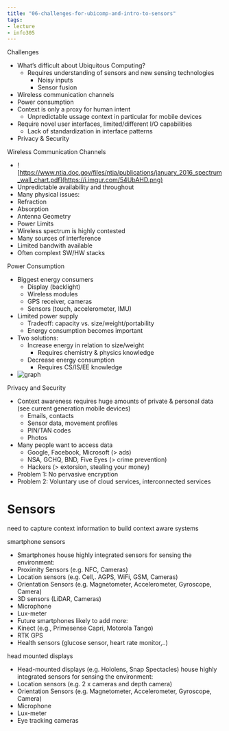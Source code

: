 ```yaml
---
title: "06-challenges-for-ubicomp-and-intro-to-sensors"
tags: 
- lecture
- info305
---
```


Challenges
- What’s difficult about Ubiquitous Computing? 
	- Requires understanding of sensors and new sensing technologies 
		- Noisy inputs 
		- Sensor fusion 
- Wireless communication channels 
- Power consumption 
- Context is only a proxy for human intent 
	- Unpredictable ussage context in particular for mobile devices 
- Require novel user interfaces, limited/different I/O capabilities 
	- Lack of standardization in interface patterns 
- Privacy & Security

Wireless Communication Channels
- ![https://www.ntia.doc.gov/files/ntia/publications/january_2016_spectrum_wall_chart.pdf](https://i.imgur.com/54UbAHD.png)
- Unpredictable availability and throughout 
- Many physical issues: 
- Refraction 
- Absorption 
- Antenna Geometry 
- Power Limits 
- Wireless spectrum is highly contested 
- Many sources of interference 
- Limited bandwith available 
- Often complext SW/HW stacks

Power Consumption
- Biggest energy consumers 
	- Display (backlight) 
	- Wireless modules 
	- GPS receiver, cameras 
	- Sensors (touch, accelerometer, IMU) 
- Limited power supply 
	- Tradeoff: capacity vs. size/weight/portability 
	- Energy consumption becomes important 
- Two solutions: 
	- Increase energy in relation to size/weight 
		- Requires chemistry & physics knowledge 
	- Decrease energy consumption 
		- Requires CS/IS/EE knowledge
- ![graph](https://i.imgur.com/VDhdsF2.png)

Privacy and Security
- Context awareness requires huge amounts of private & personal data (see current generation mobile devices) 
	- Emails, contacts 
	- Sensor data, movement profiles 
	- PIN/TAN codes 
	- Photos 
- Many people want to access data 
	- Google, Facebook, Microsoft (> ads) 
	- NSA, GCHQ, BND, Five Eyes (> crime prevention) 
	- Hackers (> extorsion, stealing your money) 
- Problem 1: No pervasive encryption 
- Problem 2: Voluntary use of cloud services, interconnected services

# Sensors
need to capture context information to build context aware systems

smartphone sensors
- Smartphones house highly integrated sensors for sensing the environment: 
- Proximity Sensors (e.g. NFC, Cameras) 
- Location sensors (e.g. Cell,. AGPS, WiFi, GSM, Cameras) 
- Orientation Sensors (e.g. Magnetometer, Accelerometer, Gyroscope, Camera) 
- 3D sensors (LiDAR, Cameras) 
- Microphone 
- Lux-meter 
- Future smartphones likely to add more: 
- Kinect (e.g., Primesense Capri, Motorola Tango) 
- RTK GPS 
- Health sensors (glucose sensor, heart rate monitor,..)

head mounted displays
- Head-mounted displays (e.g. Hololens, Snap Spectacles) house highly integrated sensors for sensing the environment: 
- Location sensors (e.g. 2 x cameras and depth camera) 
- Orientation Sensors (e.g. Magnetometer, Accelerometer, Gyroscope, Camera) 
- Microphone 
- Lux-meter 
- Eye tracking cameras

